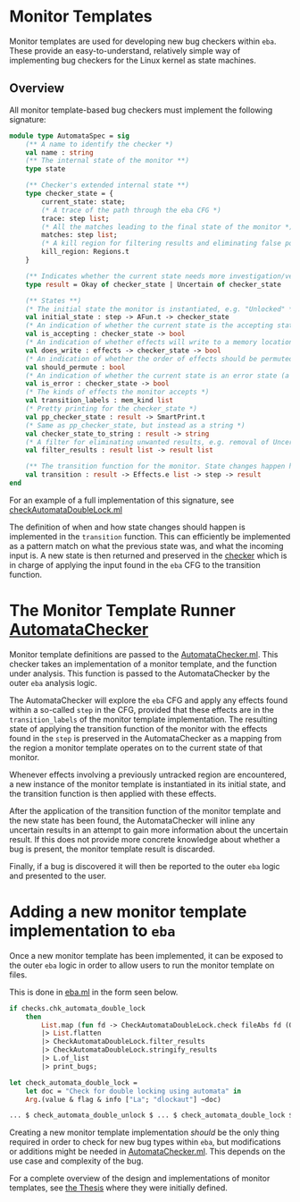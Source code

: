 # Monitor Templates

Monitor templates are used for developing new bug checkers within `eba`. These provide an easy-to-understand, relatively simple way of implementing bug checkers for the Linux kernel as state machines. 

## Overview 

All monitor template-based bug checkers must implement the following signature: 

```ocaml
module type AutomataSpec = sig
	(** A name to identify the checker *)
    val name : string
    (** The internal state of the monitor **)
	type state

	(** Checker's extended internal state **)
	type checker_state = {
		current_state: state;
        (* A trace of the path through the eba CFG *)
        trace: step list;
        (* All the matches leading to the final state of the monitor *)
        matches: step list;
        (* A kill region for filtering results and eliminating false positives *)
		kill_region: Regions.t
	}

    (** Indicates whether the current state needs more investigation/verification in order to be reported as a bug **)
	type result = Okay of checker_state | Uncertain of checker_state

    (** States **)
    (* The initial state the monitor is instantiated, e.g. "Unlocked" *)
    val initial_state : step -> AFun.t -> checker_state
    (* An indication of whether the current state is the accepting state for the monitor *)
    val is_accepting : checker_state -> bool
    (* An indication of whether effects will write to a memory location *)
    val does_write : effects -> checker_state -> bool
    (* An indication of whether the order of effects should be permuted before running the transition function in order to detect bugs in different orderings of effects *)
    val should_permute : bool
    (* An indication of whether the current state is an error state (a subset of final states for specifying more complex bug patterns ) *)
    val is_error : checker_state -> bool
    (* The kinds of effects the monitor accepts *)
    val transition_labels : mem_kind list
    (* Pretty printing for the checker_state *)
    val pp_checker_state : result -> SmartPrint.t
    (* Same as pp_checker_state, but instead as a string *)
    val checker_state_to_string : result -> string
    (* A filter for eliminating unwanted results, e.g. removal of Uncertain results *)
	val filter_results : result list -> result list

	(** The transition function for the monitor. State changes happen here based on the previous state and the effects found in the input *)
	val transition : result -> Effects.e list -> step -> result
end
```

For an example of a full implementation of this signature, see [checkAutomataDoubleLock.ml](../checkAutomataDoubleLock.ml)

The definition of when and how state changes should happen is implemented in the `transition` function. This can efficiently be implemented as a pattern match on what the previous state was, and what the incoming input is. A new state is then returned and preserved in the [checker](../automataChecker.ml) which is in charge of applying the input found in the `eba` CFG to the transition function. 

# The Monitor Template Runner [AutomataChecker](../automataChecker.ml)

Monitor template definitions are passed to the [AutomataChecker.ml](../automataChecker.ml). This checker takes an implementation of a monitor template, and the function under analysis. This function is passed to the AutomataChecker by the outer `eba` analysis logic. 

The AutomataChecker will explore the `eba` CFG and apply any effects found within a so-called `step` in the CFG, provided that these effects are in the `transition_labels` of the monitor template implementation. The resulting state of applying the transition function of the monitor with the effects found in the `step` is preserved in the AutomataChecker as a mapping from the region a monitor template operates on to the current state of that monitor. 

Whenever effects involving a previously untracked region are encountered, a new instance of the monitor template is instantiated in its initial state, and the transition function is then applied with these effects. 

After the application of the transition function of the monitor template and the new state has been found, the AutomataChecker will inline any uncertain results in an attempt to gain more information about the uncertain result. If this does not provide more concrete knowledge about whether a bug is present, the monitor template result is discarded. 

Finally, if a bug is discovered it will then be reported to the outer `eba` logic and presented to the user. 

# Adding a new monitor template implementation to `eba` 

Once a new monitor template has been implemented, it can be exposed to the outer `eba` logic in order to allow users to run the monitor template on files. 

This is done in [eba.ml](../eba.ml) in the form seen below.

``` ocaml
if checks.chk_automata_double_lock
	then 
		List.map (fun fd -> CheckAutomataDoubleLock.check fileAbs fd (Opts.Get.no_static())) fds
		|> List.flatten 
		|> CheckAutomataDoubleLock.filter_results 
		|> CheckAutomataDoubleLock.stringify_results
		|> L.of_list 
		|> print_bugs;
```

```ocaml
let check_automata_double_lock =
	let doc = "Check for double locking using automata" in
    Arg.(value & flag & info ["La"; "dlockaut"] ~doc)
```

```ocaml
... $ check_automata_double_unlock $ ... $ check_automata_double_lock $ check_automata_uaf ...
```

Creating a new monitor template implementation _should_ be the only thing required in order to check for new bug types within `eba`, but modifications or additions might be needed in [AutomataChecker.ml](../automataChecker.ml). This depends on the use case and complexity of the bug.

For a complete overview of the design and implementations of monitor templates, see [the Thesis](https://github.com/andersfischernielsen/Finding-Resource-Manipulation-Bugs-with-Monitor-Automata-on-the-Example-of-the-Linux-Kernel/blob/master/report.pdf) where they were initially defined.
